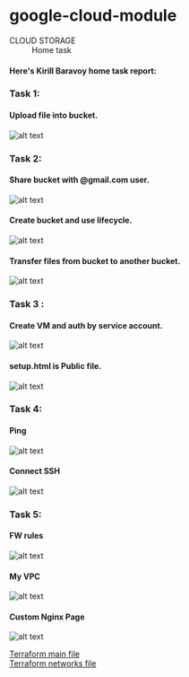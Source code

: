 # google-cloud-module


<dl>
  <dt>CLOUD STORAGE</dt>
  <dd>Home task</dd>
</dl>



#### Here's Kirill Baravoy home task report:
### Task 1: <br>
#### Upload file into bucket.
![alt text](https://github.com/MNT-Lab/google-cloud-module/blob/kbaravoy/Day%204/img/t1-upload.png "Upload file")


### Task 2: <br>
#### Share bucket with @gmail.com user.
![alt text](https://github.com/MNT-Lab/google-cloud-module/blob/kbaravoy/Day%204/img/t2-share.png "Share bucket")
#### Create bucket and use lifecycle.
![alt text](https://github.com/MNT-Lab/google-cloud-module/blob/kbaravoy/Day%204/img/t2-create-json.png "Transfer")
#### Transfer files from bucket to another bucket.
![alt text](https://github.com/MNT-Lab/google-cloud-module/blob/kbaravoy/Day%204/img/t2-transfer.png "Transfer")


### Task 3 : <br>
#### Create VM and auth by service account.
![alt text](https://github.com/MNT-Lab/google-cloud-module/blob/kbaravoy/Day%204/img/t3-vm-auth.png "gcloud init")
#### setup.html is Public file.
![alt text](https://github.com/MNT-Lab/google-cloud-module/blob/kbaravoy/Day%204/img/t3-setup-public.png "Public file")

### Task 4: <br>
#### Ping
![alt text](https://github.com/MNT-Lab/google-cloud-module/blob/kbaravoy/Day%203/img/t4-ping.png "Successful ping")
#### Connect SSH
![alt text](https://github.com/MNT-Lab/google-cloud-module/blob/kbaravoy/Day%203/img/t4-ssh.png "Successful SSH")

### Task 5: <br>
#### FW rules
![alt text](https://github.com/MNT-Lab/google-cloud-module/blob/kbaravoy/Day%203/img/t5-fw.png "FW rules")
#### My VPC
![alt text](https://github.com/MNT-Lab/google-cloud-module/blob/kbaravoy/Day%203/img/t5-vpc.png "VPC")
#### Custom Nginx Page
![alt text](https://github.com/MNT-Lab/google-cloud-module/blob/kbaravoy/Day%203/img/t5-nginx.png "Hello!")


[Terraform main file](https://github.com/MNT-Lab/google-cloud-module/blob/kbaravoy/Day%203/main.tf "Main.tf") <br>
[Terraform networks file](https://github.com/MNT-Lab/google-cloud-module/blob/kbaravoy/Day%203/networks.tf "networks.tf") <br>
